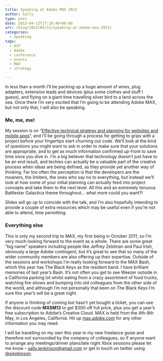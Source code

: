 ```yaml
---
title: Speaking at Adobe MAX 2013
author: Sally
type: post
date: 2013-04-12T17:10:46+00:00
url: /blog/2013/04/12/speaking-at-adobe-max-2013/
categories:
  - Speaking
tags:
  - ACP
  - Adobe
  - conference
  - events
  - MAX
  - strategy

---
```

In less than a month I&#8217;ll be packing up a huge amount of wires, plug adapters, extension leads and devices (plus some clothes and stuff I guess), and flying on a giant time travelling silver bird to a land across the sea. Once there I&#8217;m very excited that I&#8217;m going to be attending Adobe MAX, but not only that, I will also be speaking.

### Me, me, me!

My session is on &#8220;<a title="Effective strategy and planning for websites and mobile apps" href="https://bit.ly/Wc54g8" target="_blank">Effective technical strategy and planning for websites and mobile apps</a>&#8220;, and I&#8217;ll be going through a process for getting to grips with a project before your fingertips start churning out code. We&#8217;ll look at the kind of questions you might want to ask in order to make sure that your solutions are appropriate, and to get as much information confirmed up-front to save time once you dive in. I&#8217;m a big believer that technology doesn&#8217;t just have to be an end result, and techies can actually be a valuable part of the creative process when ideas are being defined, as they provide yet another way of thinking. Far too often the perception is that the developers are the moaners, the limiters, the ones who say no to everything, but instead we&#8217;ll look at how some of your initial planning can actually feed into project concepts and take them to the next level. All this and an extremely tenuous Battlestar Galactica theme throughout&#8230; what more could you want?!

Slides will go up to coincide with the talk, and I&#8217;m also hopefully intending to provide a couple of extra resources which may be useful even if you&#8217;re not able to attend, time permitting.

### Everything else

This is only my second trip to MAX, my first being in October 2011, so I&#8217;m very much looking forward to the event as a whole. There are some great &#8220;big name&#8221; speakers including people like Jeffrey Zeldman and Paul Irish, obviously a large Adobe contingent, but it&#8217;s great to see that so many of the wider community members are also offering up their expertise. Outside of the sessions and workshops I&#8217;m really looking forward to the MAX Bash, which this year has The Black Keys as the resident band. I have brilliant memories of last year&#8217;s Bash. It&#8217;s not often you get to see Weezer outside in a California parking lot whilst eating from a crazy assortment of food trucks, watching fire shows and bumping into old colleagues from the other side of the world, and although I&#8217;m not personally that keen on The Black Keys I&#8217;m sure this year&#8217;s will be a great night.

If anyone is thinking of coming but hasn&#8217;t yet bought a ticket, you can use the discount code **MXSM13** to get $300 off full price, plus you get a year&#8217;s free subscription to Adobe&#8217;s Creative Cloud. MAX is held from the 4th-8th May, in Los Angeles, California. Hit up <a title="max.adobe.com" href="http://max.adobe.com/" target="_blank">max.adobe.com</a> for any other information you may need.

I will be travelling on my own this year in my new freelance guise and therefore not surrounded by the company of colleagues, so if anyone want to arrange any meetings/dinner plans/late night Xbox sessions please let me know &#8211; sally.jenkinson@gmail.com or get in touch on twitter using <a title="sjenkinson on twitter" href="http://twitter.com/sjenkinson" target="_blank">@sjenkinson</a>.